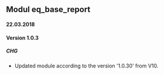 ## Modul eq_base_report

#### 22.03.2018
#### Version 1.0.3
##### CHG
- Updated module according to the version '1.0.30' from V10.
